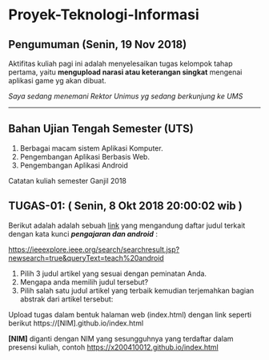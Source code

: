 # Proyek-Teknologi-Informasi

## Pengumuman (Senin, 19 Nov 2018)

Aktifitas kuliah pagi ini adalah menyelesaikan tugas kelompok tahap pertama, yaitu **mengupload narasi atau keterangan singkat** mengenai aplikasi game yg akan dibuat.

*Saya sedang menemani Rektor Unimus yg sedang berkunjung ke UMS*

----------------


## Bahan Ujian Tengah Semester (UTS)

1. Berbagai macam sistem Aplikasi Komputer.
2. Pengembangan Aplikasi Berbasis Web.
3. Pengembangan Aplikasi Android




Catatan kuliah semester Ganjil 2018

## TUGAS-01: ( Senin, 8 Okt 2018  20:00:02 wib ) 

Berikut adalah adalah sebuah [link](https://ieeexplore.ieee.org/search/searchresult.jsp?newsearch=true&queryText=teach%20android
) yang mengandung daftar judul terkait dengan kata kunci ***pengajaran dan android*** :

https://ieeexplore.ieee.org/search/searchresult.jsp?newsearch=true&queryText=teach%20android

1. Pilih 3 judul artikel yang sesuai dengan peminatan Anda.
2. Mengapa anda memilih judul tersebut?
3. Pilih salah satu judul artikel yang terbaik kemudian terjemahkan bagian abstrak dari artikel tersebut:

Upload tugas dalam bentuk halaman web (index.html) dengan link seperti berikut  https://[NIM].github.io/index.html

**[NIM]** diganti dengan NIM yang sesungguhnya yang terdaftar dalam presensi kuliah, contoh https://x200410012.github.io/index.html
